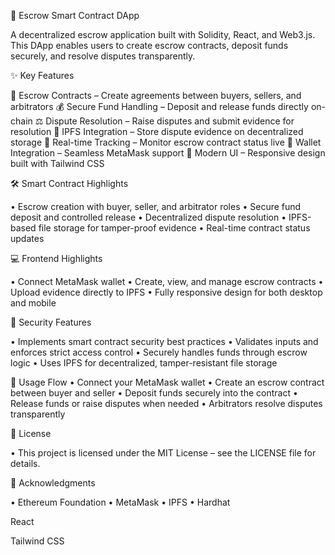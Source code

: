 🚀 Escrow Smart Contract DApp
  
A decentralized escrow application built with Solidity, React, and Web3.js.
This DApp enables users to create escrow contracts, deposit funds securely, and resolve disputes transparently.

✨ Key Features

🤝 Escrow Contracts – Create agreements between buyers, sellers, and arbitrators
💰 Secure Fund Handling – Deposit and release funds directly on-chain
⚖️ Dispute Resolution – Raise disputes and submit evidence for resolution
📂 IPFS Integration – Store dispute evidence on decentralized storage
📡 Real-time Tracking – Monitor escrow contract status live
🔗 Wallet Integration – Seamless MetaMask support
🎨 Modern UI – Responsive design built with Tailwind CSS

🛠 Smart Contract Highlights

• Escrow creation with buyer, seller, and arbitrator roles
• Secure fund deposit and controlled release
• Decentralized dispute resolution
• IPFS-based file storage for tamper-proof evidence
• Real-time contract status updates

💻 Frontend Highlights

• Connect MetaMask wallet
• Create, view, and manage escrow contracts
• Upload evidence directly to IPFS
• Fully responsive design for both desktop and mobile

🔐 Security Features

• Implements smart contract security best practices
• Validates inputs and enforces strict access control
• Securely handles funds through escrow logic
• Uses IPFS for decentralized, tamper-resistant file storage

📖 Usage Flow
• Connect your MetaMask wallet
• Create an escrow contract between buyer and seller
• Deposit funds securely into the contract
• Release funds or raise disputes when needed
• Arbitrators resolve disputes transparently

📜 License

• This project is licensed under the MIT License – see the LICENSE file for details.

🙌 Acknowledgments

• Ethereum Foundation
• MetaMask
• IPFS
• Hardhat

React

Tailwind CSS
